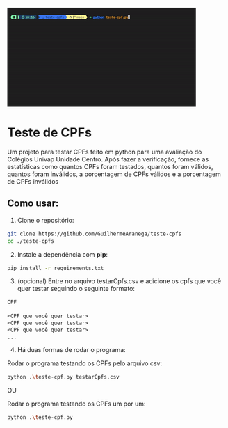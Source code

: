 ![](https://github.com/GuilhermeAranega/teste-cpfs/blob/main/public/teste-cpf.gif)

# Teste de CPFs

Um projeto para testar CPFs feito em python para uma avaliação do Colégios Univap Unidade Centro. 
Após fazer a verificação, fornece as estatísticas como quantos CPFs foram testados, quantos foram válidos, quantos foram inválidos, a porcentagem de CPFs válidos e a porcentagem de CPFs inválidos

## Como usar:

1. Clone o repositório:
   
```bash
git clone https://github.com/GuilhermeAranega/teste-cpfs
cd ./teste-cpfs
```

2. Instale a dependência com **pip**:
```bash
pip install -r requirements.txt
```

3. (opcional) Entre no arquivo testarCpfs.csv e adicione os cpfs que você quer testar seguindo o seguinte formato:
```csv
CPF

<CPF que você quer testar>
<CPF que você quer testar>
<CPF que você quer testar>
...
```

4. Há duas formas de rodar o programa:

Rodar o programa testando os CPFs pelo arquivo csv:
```bash
python .\teste-cpf.py testarCpfs.csv
```

OU

Rodar o programa testando os CPFs um por um:
```bash
python .\teste-cpf.py
```

